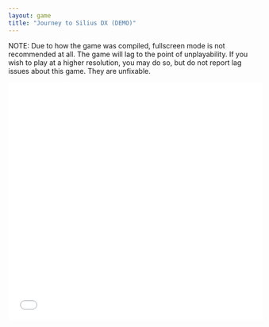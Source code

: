 ```yaml
---
layout: game
title: "Journey to Silius DX (DEMO)"
---
```

<p>NOTE: Due to how the game was compiled, fullscreen mode is not recommended at all. The game
    will lag to the point of unplayability. If you wish to play at a higher resolution,
    you may do so, but do not report lag issues about this game. They are unfixable.
  </p>
<embed src="src/index.html" width="512" height="480" allowfullscreen>
